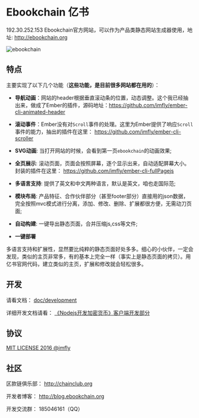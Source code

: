 # Ebookchain 亿书
192.30.252.153
Ebookchain官方网站，可以作为产品类静态网站生成器使用，地址: http://ebookchain.org

![ebookchain](./doc/ebookchain.gif)

## 特点

主要实现了以下几个功能（**这些功能，是目前很多网站都在用的**）：

* **导航动画**：网站的header根据垂直滚动条的位置，动态调整。这个我已经抽出来，做成了Ember的插件，源码地址：https://github.com/imfly/ember-cli-animated-header

* **滚动事件**：Ember没有对`Scroll`事件的处理。这里为Ember提供了响应`Scroll`事件的能力，抽出的插件在这里： https://github.com/imfly/ember-cli-scroller

* **SVG动画**: 当打开网站的时候，会看到第一页`ebookchain`的动画效果;

* **全页展示**: 滚动页面，页面会按照屏幕，逐个显示出来，自动适配屏幕大小。封装的插件在这里： https://github.com/imfly/ember-cli-fullPagejs

* **多语言支持**: 提供了英文和中文两种语言，默认是英文，咱也走国际范;
* **模块布局**: 产品特征、合作伙伴部分（甚至footer部分）直接用的json数据，完全按照mvc模式进行分离，添加、修改、删除、扩展都很方便，无需动刀页面;
* **自动构建**: 一键导出静态页面，合并压缩js,css等文件;
* **一键部署**

多语言支持和扩展性，显然要比纯粹的静态页面好处多多。细心的小伙伴，一定会发现，类似的主页非常多，有的基本上完全一样（事实上是静态页面的拷贝）。用亿书官网代码，建立类似的主页，扩展和修改就会轻松很多。

## 开发

请看文档： [doc/development](doc/development.md)

详细开发文档请看： [《Nodejs开发加密货币》客户端开发部分](http://bitcoin-on-nodejs.ebookchain.org/5-%E5%BC%80%E5%8F%91%E5%AE%9E%E8%B7%B5/1-Ember%E6%B7%B1%E2%80%9C%E5%9D%91%E2%80%9D%E6%B5%85%E5%87%BA.html)

## 协议

[MIT LICENSE 2016 @imfly](./LICENSE.md)

## 社区

区款链俱乐部： <http://chainclub.org>

开发者博客： <http://blog.ebookchain.org>

开发交流群： 185046161（QQ）
